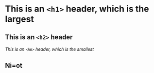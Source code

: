 # This is an `<h1>` header, which is the largest

## This is an `<h2>` header

###### This is an `<h6>` header, which is the smallest

<h2>Ni=ot </h2>
